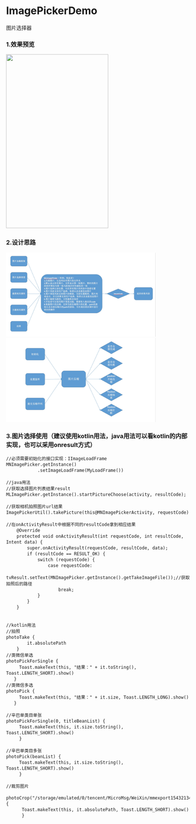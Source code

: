 # ImagePickerDemo
图片选择器

### 1.效果预览
<img src="picture/ImagePicker.gif" width="280" height="475" />

### 2.设计思路
<img src="picture/des_1.jpg" width="410" height="230" />

<img src="picture/des_2.jpg" width="410" height="230" />

### 3.图片选择使用（建议使用kotlin用法，java用法可以看kotlin的内部实现，也可以采用onresult方式）
```
//必须需要初始化的接口实现：IImageLoadFrame
MNImagePicker.getInstance()
            .setImageLoadFrame(MyLoadFrame())

//java用法
//获取选择图片列表结果result
MLImagePicker.getInstance().startPictureChoose(activity, resultCode);

//获取相机拍照图片url结果
ImagePickerUtil().takePicture(this@MNImagePickerActivity, requestCode)

//在onActivityResult中根据不同的resultCode拿到相应结果
    @Override
    protected void onActivityResult(int requestCode, int resultCode, Intent data) {
        super.onActivityResult(requestCode, resultCode, data);
        if (resultCode == RESULT_OK) {
            switch (requestCode) {
                case requestCode:
                tvResult.setText(MNImagePicker.getInstance().getTakeImageFile());//获取拍照后的路径
                    break;
            }
        }
    }
    
    
//kotlin用法
//拍照
photoTake {
        it.absolutePath
    }
//类微信单选
photoPickForSingle {
     Toast.makeText(this, "结果：" + it.toString(), Toast.LENGTH_SHORT).show()
   }
//类微信多选
photoPick {
     Toast.makeText(this, "结果：" + it.size, Toast.LENGTH_LONG).show()
   }
   
//辛巴单类目单张
photoPickForSingle(0, titleBeanList) {
     Toast.makeText(this, it.size.toString(), Toast.LENGTH_SHORT).show()
     } 
     
//辛巴单类目多张
photoPick(beanList) {
     Toast.makeText(this, it.size.toString(), Toast.LENGTH_SHORT).show()
     }  
     
//裁剪图片
 photoCrop("/storage/emulated/0/tencent/MicroMsg/WeiXin/mmexport1543213488790.jpg") {
      Toast.makeText(this, it.absolutePath, Toast.LENGTH_SHORT).show()
      }
```


